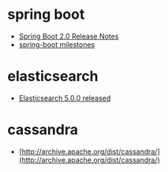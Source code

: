 # spring boot
+ [Spring Boot 2.0 Release Notes](https://github.com/spring-projects/spring-boot/wiki/Spring-Boot-2.0-Release-Notes)
+ [spring-boot milestones](https://github.com/spring-projects/spring-boot/milestones?direction=asc&sort=due_date&state=open)
# elasticsearch
+ [Elasticsearch 5.0.0 released](https://github.com/spring-projects/spring-boot/wiki/Spring-Boot-2.0-Release-Notes)
# cassandra
+ [http://archive.apache.org/dist/cassandra/](http://archive.apache.org/dist/cassandra/)
